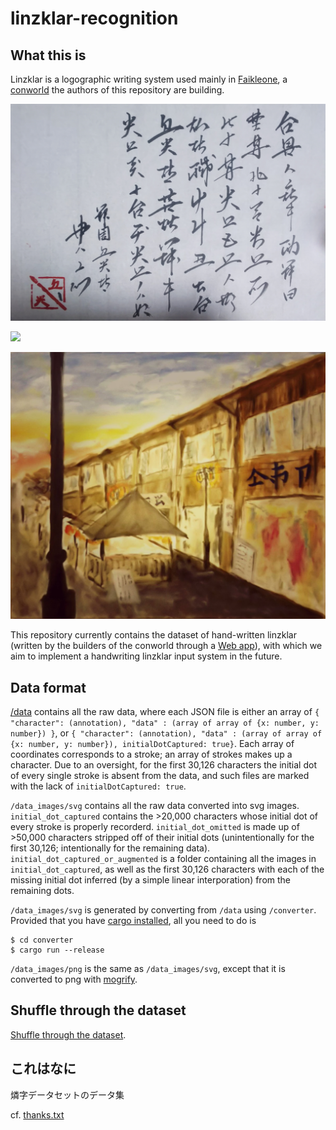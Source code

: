 # linzklar-recognition

## What this is 
Linzklar is a logographic writing system used mainly in [Faikleone](https://wikirlevip.miraheze.org/wiki/Faikleone), a [conworld](https://en.wikibooks.org/wiki/Conworld) the authors of this repository are building. 

![](DSC_1318-01.jpeg)

![](hsjoihs_.png)

![](DDf9lFVUwAAWe7c.jpg)

This repository currently contains the dataset of hand-written linzklar (written by the builders of the conworld through a [Web app](https://github.com/jurliyuuri/linzi-recognition)), with which we aim to implement a handwriting linzklar input system in the future.

## Data format

[/data](https://github.com/jurliyuuri/linzklar-recognition/tree/master/data) contains all the raw data, where each JSON file is either an array of `{ "character": (annotation), "data" : (array of array of {x: number, y: number}) }`, or `{ "character": (annotation), "data" : (array of array of {x: number, y: number}), initialDotCaptured: true}`. Each array of coordinates corresponds to a stroke; an array of strokes makes up a character. Due to an oversight, for the first 30,126 characters the initial dot of every single stroke is absent from the data, and such files are marked with the lack of `initialDotCaptured: true`.

`/data_images/svg` contains all the raw data converted into svg images. `initial_dot_captured` contains the >20,000 characters whose initial dot of every stroke is properly recorderd. `initial_dot_omitted` is made up of >50,000 characters stripped off of their initial dots (unintentionally for the first 30,126; intentionally for the remaining data). `initial_dot_captured_or_augmented` is a folder containing all the images in `initial_dot_captured`, as well as the first 30,126 characters with each of the missing initial dot inferred (by a simple linear interporation) from the remaining dots.

`/data_images/svg` is generated by converting from `/data` using `/converter`. Provided that you have [cargo installed](https://doc.rust-lang.org/stable/cargo/getting-started/installation.html), all you need to do is

```
$ cd converter
$ cargo run --release
```

`/data_images/png` is the same as `/data_images/svg`, except that it is converted to png with [mogrify](https://imagemagick.org/script/mogrify.php).

## Shuffle through the dataset
[Shuffle through the dataset](http://jurliyuuri.com/linzklar-recognition/random.html).

## これはなに
燐字データセットのデータ集
 
cf. [thanks.txt](https://github.com/jurliyuuri/linzi-recognition/blob/master/thanks.txt)
